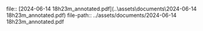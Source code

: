 file:: [2024-06-14 18h23m_annotated.pdf](..\assets\documents\2024-06-14 18h23m_annotated.pdf)
file-path:: ../assets/documents/2024-06-14 18h23m_annotated.pdf
